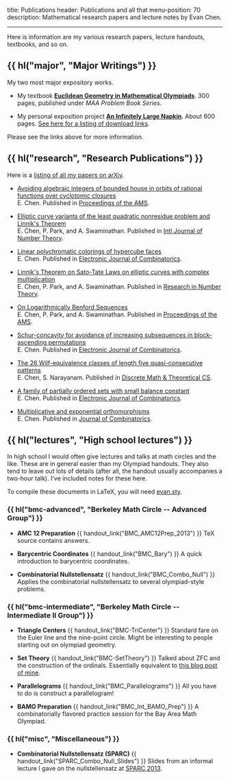 title: Publications
header: Publications and all that
menu-position: 70
description: Mathematical research papers and lecture notes by Evan Chen.


---

Here is information are my various research papers,
lecture handouts, textbooks, and so on.

## {{ hl("major", "Major Writings") }}
My two most major expository works.

* My textbook [**Euclidean Geometry in Mathematical Olympiads**](geombook.html).
	300 pages, published under *MAA Problem Book Series*.

* My personal exposition project [**An Infinitely Large Napkin**](napkin.html).
	About 600 pages. [See here for a listing of download links][wpnapkin].


Please see the links above for more information.

## {{ hl("research", "Research Publications") }}

Here is a [listing of all my papers on arXiv](https://arxiv.org/a/chen_e_2).

* [Avoiding algebraic integers of bounded house in orbits of rational functions over cyclotomic closures][arxiv-house] <br>
	E. Chen. Published in [Proceedings of the AMS][pams-algint].

* [Elliptic curve variants of the least quadratic nonresidue problem and Linnik's Theorem][arxiv-grh] <br>
	E. Chen, P. Park, and A. Swaminathan. Published in [Intl Journal of Number Theory][ijnt].

* [Linear polychromatic colorings of hypercube faces][arxiv-hypercube] <br>
	E. Chen. Published in [Electronic Journal of Combinatorics][ejc-hypercube].

* [Linnik's Theorem on Sato-Tate Laws on elliptic curves with complex multiplication][arxiv-linnik] <br>
	E. Chen, P. Park, and A. Swaminathan. Published in [Research in Number Theory][rnut].

* [On Logarithmically Benford Sequences][arxiv-benford] <br>
	E. Chen, P. Park, and A. Swaminathan. Published in [Proceedings of the AMS][pams-benford].

* [Schur-concavity for avoidance of increasing subsequences in block-ascending permutations][arxiv-schur] <br>
	E. Chen. Published in [Electronic Journal of Combinatorics][ejc-schur].

* [The 26 Wilf-equivalence classes of length five quasi-consecutive patterns][arxiv-wilf] <br>
	E. Chen, S. Narayanam. Published in [Discrete Math & Theoretical CS][dmtcs-wilf].

* [A family of partially ordered sets with small balance constant][arxiv-poset] <br>
	E. Chen. Published in [Electronic Journal of Combinatorics][ejc-poset].

* [Multiplicative and exponential orthomorphisms][arxiv-orthomorphism] <br>
	E. Chen. Published in [Journal of Combinatorics][joc-orthomorphism].

## {{ hl("lectures", "High school lectures") }}

In high school I would often give lectures and talks
at math circles and the like.
These are in general easier than my Olympiad handouts.
They also tend to leave out lots of details
(after all, the handout usually accompanies a two-hour talk).
I've included notes for these here.

To compile these documents in LaTeX, you will need [evan.sty][evan.sty].

### {{ hl("bmc-advanced", "Berkeley Math Circle -- Advanced Group") }}
* <b>AMC 12 Preparation</b> {{ handout_link("BMC_AMC12Prep_2013") }}
	TeX source contains answers.

* <b>Barycentric Coordinates</b> {{ handout_link("BMC_Bary") }}
	A quick introduction to barycentric coordinates.

* <b>Combinatorial Nullstellensatz</b> {{ handout_link("BMC_Combo_Null") }}
	Applies the combinatorial nullstellensatz to several olympiad-style problems.

### {{ hl("bmc-intermediate", "Berkeley Math Circle -- Intermediate II Group") }}
* <b>Triangle Centers</b> {{ handout_link("BMC-TriCenter") }}
	Standard fare on the Euler line and the nine-point circle.
	Might be interesting to people starting out on olympiad geometry.

* <b>Set Theory</b> {{ handout_link("BMC-SetTheory") }}
	Talked about ZFC and the construction of the ordinals.
	Essentially equivalent to [this blog post of mine][ordinals].

* <b>Parallelograms</b> {{ handout_link("BMC_Parallelograms") }}
	All you have to do is construct a parallelogram!

* <b>BAMO Preparation</b> {{ handout_link("BMC_Int_BAMO_Prep") }}
	A combinatorially flavored practice session for the Bay Area Math Olympiad.

### {{ hl("misc", "Miscellaneous") }}

* <b>Combinatorial Nullstellensatz (SPARC)</b> {{ handout_link("SPARC_Combo_Null_Slides") }}
	Slides from an informal lecture I gave on the nullstellensatz at [SPARC 2013][sparc].


[ordinals]: https://blog.evanchen.cc/2014/11/18/set-theory-part-2-constructing-the-ordinals/
[sparc]: https://www.sparc-camp.org
[evan.sty]: https://github.com/vEnhance/dotfiles/blob/master/texmf/tex/latex/evan/evan.sty
[ebook]: https://www.maa.org/ebooks/EGMO
[wpnapkin]: https://blog.evanchen.cc/napkin/

[arxiv-linnik]: https://arxiv.org/abs/1506.09170
[arxiv-benford]: https://arxiv.org/abs/1507.02629
[arxiv-grh]: https://arxiv.org/abs/1507.07122
[arxiv-house]: https://arxiv.org/abs/1608.04146
[arxiv-hypercube]: https://arxiv.org/abs/1609.01247
[arxiv-wilf]: https://arxiv.org/abs/1609.04626
[arxiv-schur]: https://arxiv.org/abs/1708.01350
[arxiv-orthomorphism]: https://arxiv.org/abs/1710.02734
[arxiv-poset]: https://arxiv.org/abs/1709.05753

[rnut]: https://link.springer.com/article/10.1007/s40993-015-0028-0
[ejc-schur]: https://www.combinatorics.org/ojs/index.php/eljc/article/view/v24i4p4
[ijnt]: https://dx.doi.org/10.1142/S1793042118500161
[ejc-hypercube]: https://www.combinatorics.org/ojs/index.php/eljc/article/view/v25i1p2
[pams-benford]: https://www.ams.org/journals/proc/2016-144-11/S0002-9939-2016-13112-2/home.html
[pams-algint]: https://www.ams.org/journals/proc/0000-000-00/S0002-9939-2018-14115-5/
[dmtcs-wilf]: https://dmtcs.episciences.org/paper/view/id/4912
[ejc-poset]: https://www.combinatorics.org/ojs/index.php/eljc/article/view/v25i4p43
[joc-orthomorphism]: https://www.intlpress.com/site/pub/pages/journals/items/joc/content/_home/index.php
